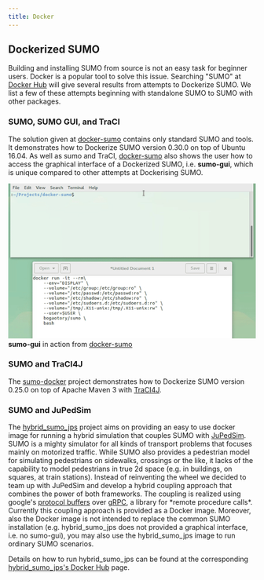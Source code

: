 ```yaml
---
title: Docker
---
```


## Dockerized SUMO

Building and installing SUMO from source is not an easy task for
beginner users. Docker is a popular tool to solve this issue. Searching
"SUMO" at [Docker Hub](https://hub.docker.com) will give several results
from attempts to Dockerize SUMO. We list a few of these attempts
beginning with standalone SUMO to SUMO with other packages.

### SUMO, SUMO GUI, and TraCI

The solution given at
[docker-sumo](https://github.com/bogaotory/docker-sumo) contains only
standard SUMO and tools. It demonstrates how to Dockerize SUMO version
0.30.0 on top of Ubuntu 16.04. As well as sumo and TraCI,
[docker-sumo](https://github.com/bogaotory/docker-sumo) also shows the
user how to access the graphical interface of a Dockerized SUMO, i.e.
**sumo-gui**, which is unique compared to other attempts at Dockerising
SUMO.

![Docker-sumo-demo1.gif](../images/Docker-sumo-demo1.gif "Docker-sumo-demo1.gif")
**sumo-gui** in action from [docker-sumo](https://github.com/bogaotory/docker-sumo)

### SUMO and TraCI4J

The [sumo-docker](https://hub.docker.com/r/similitude/sumo-docker/)
project demonstrates how to Dockerize SUMO version 0.25.0 on top of
Apache Maven 3 with [TraCI4J](https://github.com/egueli/TraCI4J).

### SUMO and JuPedSim

The
[hybrid_sumo_jps](https://hub.docker.com/r/grgrlmml/hybrid_sumo_jps/)
project aims on providing an easy to use docker image for running a
hybrid simulation that couples SUMO with
[JuPedSim](https://www.jupedsim.org). SUMO is a mighty simulator for all
kinds of transport problems that focuses mainly on motorized traffic.
While SUMO also provides a pedestrian model for simulating pedestrians
on sidewalks, crossings or the like, it lacks of the capability to model
pedestrians in true 2d space (e.g. in buildings, on squares, at train
stations). Instead of reinventing the wheel we decided to team up with
JuPedSim and develop a hybrid coupling approach that combines the power
of both frameworks. The coupling is realized using google's [protocol
buffers](https://github.com/google/protobuf) over
[gRPC](https://github.com/grpc), a library for \*remote procedure
calls\*. Currently this coupling approach is provided as a Docker image.
Moreover, also the Docker image is not intended to replace the common
SUMO installation (e.g. hybrid_sumo_jps does not provided a graphical
interface, i.e. no sumo-gui), you may also use the hybrid_sumo_jps
image to run ordinary SUMO scenarios.

Details on how to run hybrid_sumo_jps can be found at the
corresponding [hybrid_sumo_jps's Docker
Hub](https://hub.docker.com/r/grgrlmml/hybrid_sumo_jps/) page.
